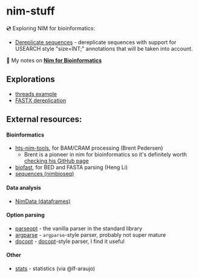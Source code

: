 # nim-stuff

:cd: Exploring NIM for bioinformatics:
 * [Dereplicate sequences](https://github.com/telatin/nim-stuff/tree/master/derep#readme) - dereplicate sequences with support for USEARCH style "size=INT;" annotations that will be taken into account.
 
:book: My notes on **[Nim for Bioinformatics](https://andrea-telatin.gitbook.io/nim-bioinformatics/)**

## Explorations
 * [threads example](https://github.com/telatin/nim-stuff/tree/master/threads#readme)
 * [FASTX dereplication](https://github.com/telatin/nim-stuff/tree/master/derep#readme)
 
## External resources:

#### Bioinformatics
 * [hts-nim-tools](https://github.com/brentp/hts-nim-tools), for BAM/CRAM processing (Brent Pedersen)
   * Brent is a pioneer in nim for bioinformatics so it's definitely worth [checking his GitHub page](https://github.com/search?q=user%3Abrentp+nim)
 * [biofast](https://github.com/lh3/biofast/), for BED and FASTA parsing (Heng Li) 
 * [sequences (nimbioseq)](https://github.com/jhbadger/nimbioseq)

#### Data analysis
 * [NimData (dataframes)](https://github.com/bluenote10/NimData)
 
#### Option parsing
 * [parseopt](https://nim-lang.org/docs/parseopt.html) - the vanilla parser in the standard library
 * [argparse](https://www.iffycan.com/nim-argparse/argparse.html) - `argparse`-style parser, probably not super mature
 * [docopt](https://github.com/docopt/docopt.nim#readme) - [docopt](https://www.docopt.org)-style parser, I find it useful

#### Other
 * [stats](https://github.com/treeform/statistics) - statistics (via @lf-araujo)
